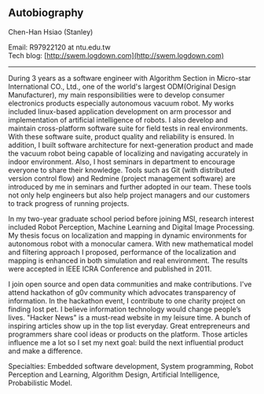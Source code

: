 ## Autobiography


Chen-Han Hsiao (Stanley) 

Email: R97922120 at ntu.edu.tw  
Tech blog: [http://swem.logdown.com](http://swem.logdown.com)

---------------------------------------

During 3 years as a software engineer with Algorithm Section in Micro-star International CO., Ltd., one of the world's largest ODM(Original Design Manufacturer), my main responsibilities were to develop consumer electronics products especially autonomous vacuum robot. My works included linux-based application development on arm processor and implementation of artificial intelligence of robots. I also develop and maintain cross-platform software suite for field tests in real environments. With these software suite, product quality and reliability is ensured. In addition, I built software architecture for next-generation product and made the vacuum robot being capable of localizing and navigating accurately in indoor environment. Also, I host seminars in department to encourage everyone to share their knowledge. Tools such as Git (with distributed version control flow) and Redmine (project management software) are introduced by me in seminars and further adopted in our team. These tools not only help engineers but also help project managers and our customers to track progress of running projects.

In my two-year graduate school period before joining MSI, research interest included Robot Perception, Machine Learning and Digital Image Processing. My thesis focus on localization and mapping in dynamic environments for autonomous robot with a monocular camera. With new mathematical model and filtering approach I proposed, performance of the localization and mapping is enhanced in both simulation and real environment. The results were accepted in IEEE ICRA Conference and published in 2011.

I join open source and open data communities and make contributions. I've attend hackathon of g0v community which advocates transparency of information. In the hackathon event, I contribute to one charity project on finding lost pet. I believe information technology would change people’s lives. "Hacker News" is a must-read website in my leisure time. A bunch of inspiring articles show up in the top list everyday. Great entrepreneurs and programmers share cool ideas or products on the platform. Those articles influence me a lot so I set my next goal: build the next influential product and make a difference.

Specialties: Embedded software development, System programming, Robot Perception and Learning, Algorithm Design, Artificial Intelligence, Probabilistic Model.

